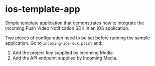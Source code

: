 ios-template-app
================

Simple template application that demonstrates how to integrate the Incoming Push Video Notification SDK in an iOS application.

Two pieces of configuration need to be set before running the sample application. Go to `incoming-ios-sdk.plist` and:
   1. Add the project key supplied by Incoming Media.
   2. Add the API endpoint supplied by Incoming Media. 
